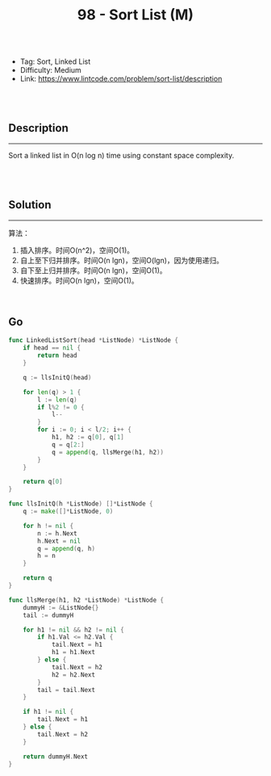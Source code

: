 # <center>98 - Sort List (M)</center> 



<br></br>

* Tag: Sort, Linked List
* Difficulty: Medium
* Link: https://www.lintcode.com/problem/sort-list/description

<br></br>



## Description
----
Sort a linked list in O(n log n) time using constant space complexity.

<br></br>



## Solution
----
算法：
1. 插入排序。时间O(n^2)，空间O(1)。
2. 自上至下归并排序。时间O(n lgn)，空间O(lgn)，因为使用递归。
3. 自下至上归并排序。时间O(n lgn)，空间O(1)。
4. 快速排序。时间O(n lgn)，空间O(1)。

<br>


## Go
```go
func LinkedListSort(head *ListNode) *ListNode {
	if head == nil {
		return head
	}

	q := llsInitQ(head)

	for len(q) > 1 {
		l := len(q)
		if l%2 != 0 {
			l--
		}
		for i := 0; i < l/2; i++ {
			h1, h2 := q[0], q[1]
			q = q[2:]
			q = append(q, llsMerge(h1, h2))
		}
	}

	return q[0]
}

func llsInitQ(h *ListNode) []*ListNode {
	q := make([]*ListNode, 0)

	for h != nil {
		n := h.Next
		h.Next = nil
		q = append(q, h)
		h = n
	}

	return q
}

func llsMerge(h1, h2 *ListNode) *ListNode {
	dummyH := &ListNode{}
	tail := dummyH

	for h1 != nil && h2 != nil {
		if h1.Val <= h2.Val {
			tail.Next = h1
			h1 = h1.Next
		} else {
			tail.Next = h2
			h2 = h2.Next
		}
		tail = tail.Next
	}

	if h1 != nil {
		tail.Next = h1
	} else {
		tail.Next = h2
	}

	return dummyH.Next
}
```
